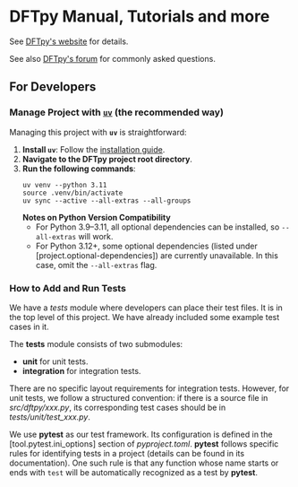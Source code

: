 # DFTpy Manual, Tutorials and more

See [DFTpy's website](http://dftpy.rutgers.edu) for details.

See also [DFTpy's forum](https://lists.rutgers.edu/mm3/archives/list/dftpy_forum@email.rutgers.edu/) for commonly asked questions.

## For Developers

### Manage Project with [`uv`](https://docs.astral.sh/uv/) (the recommended way)

Managing this project with **`uv`** is straightforward:

1. **Install `uv`**: Follow the [installation guide](https://docs.astral.sh/uv/getting-started/installation/).
2. **Navigate to the DFTpy project root directory**.
3. **Run the following commands**:
   ```shell
   uv venv --python 3.11
   source .venv/bin/activate
   uv sync --active --all-extras --all-groups
   ```
   **Notes on Python Version Compatibility**
   - For Python 3.9–3.11, all optional dependencies can be installed, so `--all-extras` will work.
   - For Python 3.12+, some optional dependencies (listed under [project.optional-dependencies]) are currently
     unavailable. In this case, omit the `--all-extras` flag.

### How to Add and Run Tests

We have a *tests* module where developers can place their test files. It is in the top level of this project. We have
already included some example test cases in it.

The **tests** module consists of two submodules:
- **unit** for unit tests.
- **integration** for integration tests.

There are no specific layout requirements for integration tests. However, for unit tests, we follow a structured
convention: if there is a source file in *src/dftpy/xxx.py*, its corresponding test cases should be in
*tests/unit/test_xxx.py*.

We use **pytest** as our test framework. Its configuration is defined in the [tool.pytest.ini_options] section of
*pyproject.toml*. **pytest** follows specific rules for identifying tests in a project (details can be found in its
documentation). One such rule is that any function whose name starts or ends with `test` will be automatically
recognized as a test by **pytest**.
